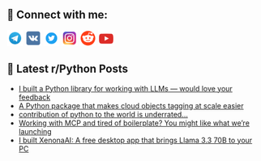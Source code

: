 ## 🔎 Connect with me:
[<img src="https://github.com/bullbesh/bullbesh/blob/main/images/Telegram.png" width="32" height="32" />](https://t.me/bullbesh)
[<img src="https://github.com/bullbesh/bullbesh/blob/main/images/VK.png" width="32" height="32" />](https://vk.com/bullbesh)
[<img src="https://github.com/bullbesh/bullbesh/blob/main/images/Twitter.png" width="32" height="32" />](https://twitter.com/bullbesh1)
[<img src="https://github.com/bullbesh/bullbesh/blob/main/images/Instagram.png" width="32" height="32" />](https://www.instagram.com/bullbesh)
[<img src="https://github.com/bullbesh/bullbesh/blob/main/images/Reddit.png" width="32" height="32" />](https://www.reddit.com/user/bullbesh)
[<img src="https://github.com/bullbesh/bullbesh/blob/main/images/YouTube.png" width="32" height="32" />](https://www.youtube.com/channel/UCtfjRs6uzgq5mfm8S06WTcg)

## 📕 Latest r/Python Posts
<!-- BLOG-POST-LIST:START -->
- [I built a Python library for working with LLMs — would love your feedback](https://www.reddit.com/r/Python/comments/1n77jvv/i_built_a_python_library_for_working_with_llms/)
- [A Python package that makes cloud objects tagging at scale easier](https://www.reddit.com/r/Python/comments/1n764xi/a_python_package_that_makes_cloud_objects_tagging/)
- [contribution of python to the world is underrated…](https://www.reddit.com/r/Python/comments/1n75r76/contribution_of_python_to_the_world_is_underrated/)
- [Working with MCP and tired of boilerplate? You might like what we’re launching](https://www.reddit.com/r/Python/comments/1n717ga/working_with_mcp_and_tired_of_boilerplate_you/)
- [I built XenonaAI: A free desktop app that brings Llama 3.3 70B to your PC](https://www.reddit.com/r/Python/comments/1n6zns1/i_built_xenonaai_a_free_desktop_app_that_brings/)
<!-- BLOG-POST-LIST:END -->

